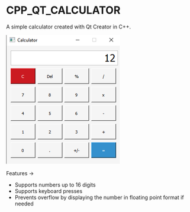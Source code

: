 # CPP_QT_CALCULATOR

A simple calculator created with Qt Creator in C++.

![Screenshot](/screenshots/ss.PNG)

Features ->
- Supports numbers up to 16 digits
- Supports keyboard presses
- Prevents overflow by displaying the number in floating point format if needed
